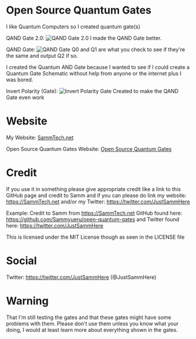 # Open Source Quantum Gates
I like Quantum Computers so I created quantum gate(s)

QAND Gate 2.0:
![QAND Gate 2.0](https://github.com/Sammyueru/open-quantum-gates/blob/main/QAND_gate_2-0.png)
I made the QAND Gate better.

QAND Gate:
![QAND Gate](https://github.com/Sammyueru/open-quantum-gates/blob/main/QAND_gate.png)
Q0 and Q1 are what you check to see if they're the same and output Q2 if so.

I created the Quantum AND Gate because I wanted to see if I could create a Quantum Gate Schematic
without help from anyone or the internet plus I was bored.

Invert Polarity (Gate):
![Invert Polarity Gate](https://github.com/Sammyueru/open-quantum-gates/blob/main/Invert_Polarity_gate.png)
Created to make the QAND Gate even work

# Website
My Website: [SammTech.net](https://SammTech.net/home.html)

Open Source Quantum Gates Website: [Open Source Quantum Gates](https://opensource.sammtech.net/archive/open-quantum-gates/file.html)

# Credit
If you use it in something please give appropriate credit like a link to this GitHub page and credit to Samm
and if you can please do link my website: https://SammTech.net and/or my Twitter: https://twitter.com/JustSammHere

Example: Credit to Samm from https://SammTech.net GitHub found here: https://github.com/Sammyueru/open-quantum-gates and Twitter found here: https://twitter.com/JustSammHere

This is licensed under the MIT License though as seen in the LICENSE file

# Social
Twitter: https://twitter.com/JustSammHere (@JustSammHere)

# Warning
That I'm still testing the gates and that these gates might have some problems with them.
Please don't use them unless you know what your doing, I would at least learn more about
everything shown in the gates.
